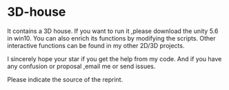 # 3D-house
It contains a 3D house. If you want to run it ,please download the unity 5.6 in win10. You can also enrich its functions by modifying the scripts. Other  interactive functions can be found in my other 2D/3D projects.

I sincerely hope your star if you get the help from my code. And if you have any confusion or proposal ,email me or send issues.

Please indicate the source of the reprint.
